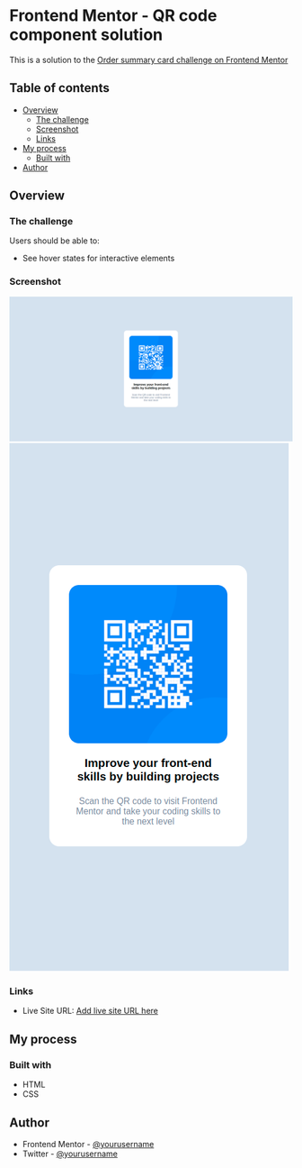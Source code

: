 # Frontend Mentor - QR code component solution

This is a solution to the [Order summary card challenge on Frontend Mentor](https://www.frontendmentor.io/challenges/qr-code-component-iux_sIO_H)

## Table of contents

- [Overview](#overview)
  - [The challenge](#the-challenge)
  - [Screenshot](#screenshot)
  - [Links](#links)
- [My process](#my-process)
  - [Built with](#built-with)
- [Author](#author)

## Overview

### The challenge

Users should be able to:

- See hover states for interactive elements

### Screenshot

![](screenshots/desktop.png)
![](screenshots/mobile.png)

### Links

- Live Site URL: [Add live site URL here](https://your-live-site-url.com)

## My process

### Built with

- HTML
- CSS

## Author

- Frontend Mentor - [@yourusername](https://www.frontendmentor.io/profile/erikasby)
- Twitter - [@yourusername](https://www.twitter.com/ericrgb)
